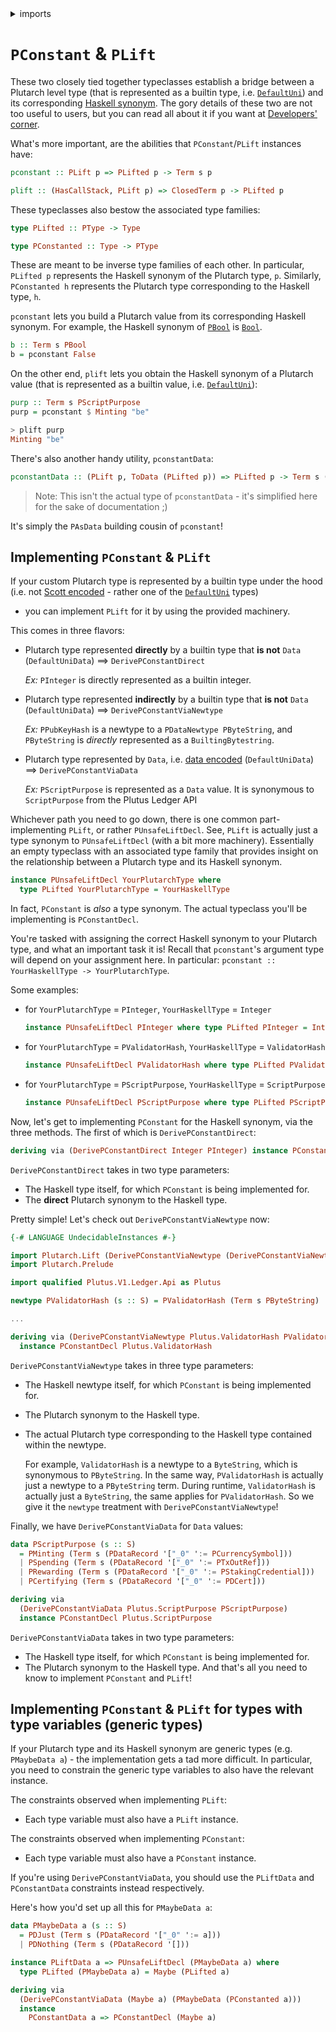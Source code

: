 <details>
<summary> imports </summary>
<p>

```haskell
{-# OPTIONS_GHC -Wno-redundant-constraints #-}
{-# LANGUAGE UndecidableInstances #-}
module Plutarch.Docs.PConstantAndPLift (b, purp) where
import Plutarch.Prelude
import PlutusLedgerApi.V3 (ScriptPurpose (Minting))
import Plutarch.LedgerApi.V3 (PScriptPurpose)
```

</p>
</details>

# `PConstant` & `PLift`

These two closely tied together typeclasses establish a bridge between a Plutarch level type (that is represented
as a builtin type, i.e.
[`DefaultUni`](https://playground.plutus.iohkdev.io/doc/haddock/plutus-core/html/PlutusCore.html#t:DefaultUni))
and its corresponding [Haskell synonym](./../Concepts/Haskell%20Synonym.md). The gory details of these
two are not too useful to users, but you can read all about it if you want at
[Developers' corner](../DEVGUIDE.md#pconstant-and-plift).

What's more important, are the abilities that `PConstant`/`PLift` instances have:

```hs
pconstant :: PLift p => PLifted p -> Term s p

plift :: (HasCallStack, PLift p) => ClosedTerm p -> PLifted p
```

These typeclasses also bestow the associated type families:

```hs
type PLifted :: PType -> Type

type PConstanted :: Type -> PType
```

These are meant to be inverse type families of each other. In particular, `PLifted p` represents the Haskell synonym
of the Plutarch type, `p`. Similarly, `PConstanted h` represents the Plutarch type corresponding to the Haskell type,
`h`.

`pconstant` lets you build a Plutarch value from its corresponding Haskell synonym. For example, the Haskell synonym
of [`PBool`](./../Types/PBool.md) is
[`Bool`](https://hackage.haskell.org/package/base-4.16.0.0/docs/Data-Bool.html#t:Bool).

```haskell
b :: Term s PBool
b = pconstant False
```

On the other end, `plift` lets you obtain the Haskell synonym of a Plutarch value (that is represented as a builtin value, i.e. [`DefaultUni`](https://playground.plutus.iohkdev.io/doc/haddock/plutus-core/html/PlutusCore.html#t:DefaultUni)):

```haskell
purp :: Term s PScriptPurpose
purp = pconstant $ Minting "be"
```

```hs
> plift purp
Minting "be"
```

There's also another handy utility, `pconstantData`:

```hs
pconstantData :: (PLift p, ToData (PLifted p)) => PLifted p -> Term s (PAsData p)
```

> Note: This isn't the actual type of `pconstantData` - it's simplified here for the sake of documentation ;)

It's simply the `PAsData` building cousin of `pconstant`!

## Implementing `PConstant` & `PLift`

If your custom Plutarch type is represented by a builtin type under the hood
(i.e. not [Scott encoded](./../Concepts/Data%20and%20Scott%20encoding.md#scott-encoding) - rather one of the
[`DefaultUni`](https://playground.plutus.iohkdev.io/doc/haddock/plutus-core/html/PlutusCore.html#t:DefaultUni) types)
- you can implement `PLift` for it by using the provided machinery.

This comes in three flavors:

- Plutarch type represented **directly** by a builtin type that **is not** `Data` (`DefaultUniData`)
  ==> `DerivePConstantDirect`

  *Ex:* `PInteger` is directly represented as a builtin integer.

- Plutarch type represented **indirectly** by a builtin type that **is not** `Data` (`DefaultUniData`)
  ==> `DerivePConstantViaNewtype`

  *Ex:* `PPubKeyHash` is a newtype to a `PDataNewtype PByteString`, and `PByteString` is _directly_ represented as a
  `BuiltingBytestring`.

- Plutarch type represented by `Data`, i.e. [data encoded](./../Concepts/Data%20and%20Scott%20encoding.md#data-encoding)
  (`DefaultUniData`) ==> `DerivePConstantViaData`

  *Ex:* `PScriptPurpose` is represented as a `Data` value. It is synonymous to `ScriptPurpose` from the Plutus Ledger API

Whichever path you need to go down, there is one common part- implementing `PLift`, or rather `PUnsafeLiftDecl`. See,
`PLift` is actually just a type synonym to `PUnsafeLiftDecl` (with a bit more machinery). Essentially an empty
typeclass with an associated type family that provides insight on the relationship between a Plutarch type and its
Haskell synonym.

```hs
instance PUnsafeLiftDecl YourPlutarchType where
  type PLifted YourPlutarchType = YourHaskellType
```

In fact, `PConstant` is _also_ a type synonym. The actual typeclass you'll be implementing is `PConstantDecl`.

You're tasked with assigning the correct Haskell synonym to your Plutarch type, and what an important task it is! Recall that `pconstant`'s argument type will depend on your assignment here. In particular: `pconstant :: YourHaskellType -> YourPlutarchType`.

Some examples:

- for `YourPlutarchType` = `PInteger`, `YourHaskellType` = `Integer`

  ```hs
  instance PUnsafeLiftDecl PInteger where type PLifted PInteger = Integer
  ```
- for `YourPlutarchType` = `PValidatorHash`, `YourHaskellType` = `ValidatorHash`

  ```hs
  instance PUnsafeLiftDecl PValidatorHash where type PLifted PValidatorHash = Plutus.ValidatorHash
  ```
- for `YourPlutarchType` = `PScriptPurpose`, `YourHaskellType` = `ScriptPurpose`

  ```hs
  instance PUnsafeLiftDecl PScriptPurpose where type PLifted PScriptPurpose = Plutus.ScriptPurpose
  ```

Now, let's get to implementing `PConstant` for the Haskell synonym, via the three methods.
The first of which is `DerivePConstantDirect`:

```hs
deriving via (DerivePConstantDirect Integer PInteger) instance PConstantDecl Integer
```

`DerivePConstantDirect` takes in two type parameters:

- The Haskell type itself, for which `PConstant` is being implemented for.
- The **direct** Plutarch synonym to the Haskell type.

Pretty simple! Let's check out `DerivePConstantViaNewtype` now:

```hs
{-# LANGUAGE UndecidableInstances #-}

import Plutarch.Lift (DerivePConstantViaNewtype (DerivePConstantViaNewtype), PConstantDecl, PUnsafeLiftDecl)
import Plutarch.Prelude

import qualified Plutus.V1.Ledger.Api as Plutus

newtype PValidatorHash (s :: S) = PValidatorHash (Term s PByteString)

...

deriving via (DerivePConstantViaNewtype Plutus.ValidatorHash PValidatorHash PByteString)
  instance PConstantDecl Plutus.ValidatorHash
```

`DerivePConstantViaNewtype` takes in three type parameters:

- The Haskell newtype itself, for which `PConstant` is being implemented for.
- The Plutarch synonym to the Haskell type.
- The actual Plutarch type corresponding to the Haskell type contained within the newtype.

  For example, `ValidatorHash` is a newtype to a `ByteString`, which is synonymous to `PByteString`. In the same way, `PValidatorHash` is actually just a newtype to a `PByteString` term.
  During runtime, `ValidatorHash` is actually just a `ByteString`, the same applies for `PValidatorHash`. So we give it the `newtype` treatment with `DerivePConstantViaNewtype`!

Finally, we have `DerivePConstantViaData` for `Data` values:

```hs
data PScriptPurpose (s :: S)
  = PMinting (Term s (PDataRecord '["_0" ':= PCurrencySymbol]))
  | PSpending (Term s (PDataRecord '["_0" ':= PTxOutRef]))
  | PRewarding (Term s (PDataRecord '["_0" ':= PStakingCredential]))
  | PCertifying (Term s (PDataRecord '["_0" ':= PDCert]))

deriving via
  (DerivePConstantViaData Plutus.ScriptPurpose PScriptPurpose)
  instance PConstantDecl Plutus.ScriptPurpose
```

`DerivePConstantViaData` takes in two type parameters:

- The Haskell type itself, for which `PConstant` is being implemented for.
- The Plutarch synonym to the Haskell type.
  And that's all you need to know to implement `PConstant` and `PLift`!

## Implementing `PConstant` & `PLift` for types with type variables (generic types)

If your Plutarch type and its Haskell synonym are generic types (e.g. `PMaybeData a`) - the implementation gets a tad more difficult. In particular, you need to constrain the generic type variables to also have the relevant instance.

The constraints observed when implementing `PLift`:

- Each type variable must also have a `PLift` instance.

The constraints observed when implementing `PConstant`:

- Each type variable must also have a `PConstant` instance.

If you're using `DerivePConstantViaData`, you should use the `PLiftData` and `PConstantData` constraints instead respectively.

Here's how you'd set up all this for `PMaybeData a`:

```hs
data PMaybeData a (s :: S)
  = PDJust (Term s (PDataRecord '["_0" ':= a]))
  | PDNothing (Term s (PDataRecord '[]))

instance PLiftData a => PUnsafeLiftDecl (PMaybeData a) where
  type PLifted (PMaybeData a) = Maybe (PLifted a)

deriving via
  (DerivePConstantViaData (Maybe a) (PMaybeData (PConstanted a)))
  instance
    PConstantData a => PConstantDecl (Maybe a)
```
